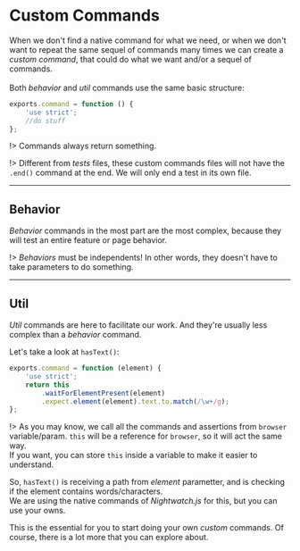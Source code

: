 # Custom Commands
When we don't find a native command for what we need, or when we don't
want to repeat the same sequel of commands many times we can create a
*custom command*, that could do what we want and/or a sequel of
commands.<br>
<br>
Both *behavior* and *util* commands use the same basic structure:

```javascript
exports.command = function () {
    'use strict';
    //do stuff
};
```

!> Commands always return something.

!> Different from *tests* files, these custom commands files will not
have the `.end()` command at the end. We will only end a test in its
own file.

---

## Behavior
*Behavior* commands in the most part are the most complex, because they
will test an entire feature or page behavior.

!> *Behaviors* must be independents! In other words, they doesn't have
to take parameters to do something.

---

## Util
*Util* commands are here to facilitate our work. And they're usually
less complex than a *behavior* command.

Let's take a look at `hasText()`:

```javascript
exports.command = function (element) {
    'use strict';
    return this
        .waitForElementPresent(element)
        .expect.element(element).text.to.match(/\w+/g);
};
```

!> As you may know, we call all the commands and assertions from
`browser` variable/param. `this` will be a reference for `browser`, so
it will act the same way.<br>
If you want, you can store `this` inside a variable to make it easier
to understand.

So, `hasText()` is receiving a path from *element* parametter, and is
checking if the element contains words/characters.<br>
We are using the native commands of *Nightwatch.js* for this, but you
can use your owns.

This is the essential for you to start doing your own *custom*
commands. Of course, there is a lot more that you can explore about.
